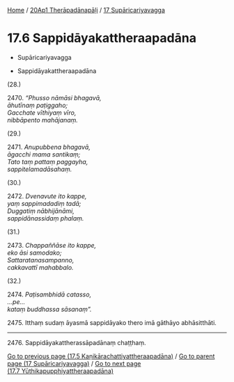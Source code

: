 
[Home](/) / [20Ap1 Therāpadānapāḷi](...md) / [17 Supāricariyavagga](../20Ap1/17.md)

# 17.6 Sappidāyakattheraapadāna

* Supāricariyavagga

* Sappidāyakattheraapadāna

(28.)

2470\. _“Phusso nāmāsi bhagavā,_  
_āhutīnaṃ paṭiggaho;_  
_Gacchate vīthiyaṃ vīro,_  
_nibbāpento mahājanaṃ._  


(29.)

2471\. _Anupubbena bhagavā,_  
_āgacchi mama santikaṃ;_  
_Tato taṃ pattaṃ paggayha,_  
_sappitelamadāsahaṃ._  


(30.)

2472\. _Dvenavute ito kappe,_  
_yaṃ sappimadadiṃ tadā;_  
_Duggatiṃ nābhijānāmi,_  
_sappidānassidaṃ phalaṃ._  


(31.)

2473\. _Chappaññāse ito kappe,_  
_eko āsi samodako;_  
_Sattaratanasampanno,_  
_cakkavattī mahabbalo._  


(32.)

2474\. _Paṭisambhidā catasso,_  
_…pe…_  
_kataṃ buddhassa sāsanaṃ”._  


2475\. Itthaṃ sudaṃ āyasmā sappidāyako thero imā gāthāyo abhāsitthāti.

---

2476\. Sappidāyakattherassāpadānaṃ chaṭṭhaṃ.



[Go to previous page (17.5 Kaṇikārachattiyattheraapadāna)](17.5.md) / [Go to parent page (17 Supāricariyavagga)](../20Ap1/17.md) / [Go to next page (17.7 Yūthikapupphiyattheraapadāna)](17.7.md)


